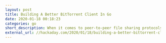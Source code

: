 ```yaml
---
layout: post
title: Building A Better BitTorrent Client In Go
date: 2020-01-18 00:18:23
categories: go
short_description: When it comes to peer-to-peer file sharing protocols, BitTorrent is probably one of the best known. 
external_url: //hackaday.com/2020/01/18/building-a-better-bittorrent-client-in-go/
---
```

